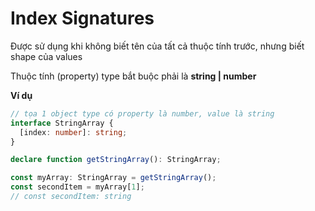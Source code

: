 # Index Signatures

Được sử dụng khi không biết tên của tất cả thuộc tính trước, nhưng biết shape của values

Thuộc tính (property) type bắt buộc phải là **string | number**

**Ví dụ**

```ts
// tọa 1 object type có property là number, value là string
interface StringArray {
  [index: number]: string;
}

declare function getStringArray(): StringArray;

const myArray: StringArray = getStringArray();
const secondItem = myArray[1];
// const secondItem: string
```

